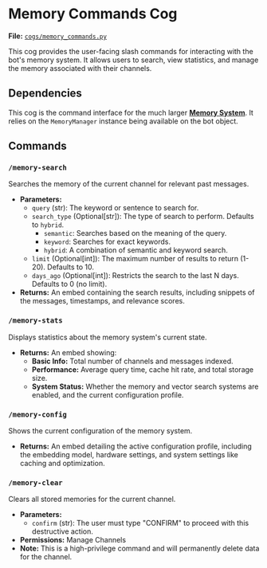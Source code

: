 # Memory Commands Cog

**File:** [`cogs/memory_commands.py`](cogs/memory_commands.py)

This cog provides the user-facing slash commands for interacting with the bot's memory system. It allows users to search, view statistics, and manage the memory associated with their channels.

## Dependencies

This cog is the command interface for the much larger **[Memory System](./memory/index.md)**. It relies on the `MemoryManager` instance being available on the bot object.

## Commands

### `/memory-search`

Searches the memory of the current channel for relevant past messages.

*   **Parameters:**
    *   `query` (str): The keyword or sentence to search for.
    *   `search_type` (Optional[str]): The type of search to perform. Defaults to `hybrid`.
        *   `semantic`: Searches based on the meaning of the query.
        *   `keyword`: Searches for exact keywords.
        *   `hybrid`: A combination of semantic and keyword search.
    *   `limit` (Optional[int]): The maximum number of results to return (1-20). Defaults to 10.
    *   `days_ago` (Optional[int]): Restricts the search to the last N days. Defaults to 0 (no limit).
*   **Returns:** An embed containing the search results, including snippets of the messages, timestamps, and relevance scores.

### `/memory-stats`

Displays statistics about the memory system's current state.

*   **Returns:** An embed showing:
    *   **Basic Info:** Total number of channels and messages indexed.
    *   **Performance:** Average query time, cache hit rate, and total storage size.
    *   **System Status:** Whether the memory and vector search systems are enabled, and the current configuration profile.

### `/memory-config`

Shows the current configuration of the memory system.

*   **Returns:** An embed detailing the active configuration profile, including the embedding model, hardware settings, and system settings like caching and optimization.

### `/memory-clear`

Clears all stored memories for the current channel.

*   **Parameters:**
    *   `confirm` (str): The user must type "CONFIRM" to proceed with this destructive action.
*   **Permissions:** Manage Channels
*   **Note:** This is a high-privilege command and will permanently delete data for the channel.